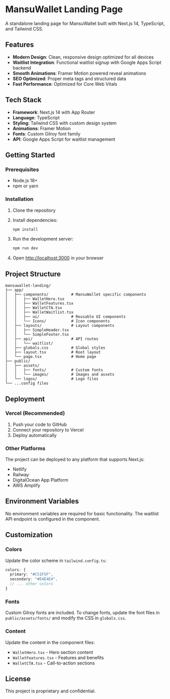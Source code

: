 # MansuWallet Landing Page

A standalone landing page for MansuWallet built with Next.js 14, TypeScript, and Tailwind CSS.

## Features

- **Modern Design**: Clean, responsive design optimized for all devices
- **Waitlist Integration**: Functional waitlist signup with Google Apps Script backend
- **Smooth Animations**: Framer Motion powered reveal animations
- **SEO Optimized**: Proper meta tags and structured data
- **Fast Performance**: Optimized for Core Web Vitals

## Tech Stack

- **Framework**: Next.js 14 with App Router
- **Language**: TypeScript
- **Styling**: Tailwind CSS with custom design system
- **Animations**: Framer Motion
- **Fonts**: Custom Gilroy font family
- **API**: Google Apps Script for waitlist management

## Getting Started

### Prerequisites

- Node.js 18+ 
- npm or yarn

### Installation

1. Clone the repository
2. Install dependencies:
   ```bash
   npm install
   ```

3. Run the development server:
   ```bash
   npm run dev
   ```

4. Open [http://localhost:3000](http://localhost:3000) in your browser

## Project Structure

```
mansuwallet-landing/
├── app/
│   ├── components/          # MansuWallet specific components
│   │   ├── WalletHero.tsx
│   │   ├── WalletFeatures.tsx
│   │   ├── WalletCTA.tsx
│   │   ├── WalletWaitlist.tsx
│   │   ├── ui/              # Reusable UI components
│   │   └── Icons/           # Icon components
│   ├── layouts/             # Layout components
│   │   ├── SimpleHeader.tsx
│   │   └── SimpleFooter.tsx
│   ├── api/                 # API routes
│   │   └── waitlist/
│   ├── globals.css          # Global styles
│   ├── layout.tsx           # Root layout
│   └── page.tsx             # Home page
├── public/
│   ├── assets/
│   │   ├── fonts/           # Custom fonts
│   │   └── images/          # Images and assets
│   └── logos/               # Logo files
└── ...config files
```

## Deployment

### Vercel (Recommended)

1. Push your code to GitHub
2. Connect your repository to Vercel
3. Deploy automatically

### Other Platforms

The project can be deployed to any platform that supports Next.js:
- Netlify
- Railway
- DigitalOcean App Platform
- AWS Amplify

## Environment Variables

No environment variables are required for basic functionality. The waitlist API endpoint is configured in the component.

## Customization

### Colors
Update the color scheme in `tailwind.config.ts`:
```typescript
colors: {
  primary: "#C51F5F",
  secondary: "#E4E4E4",
  // ... other colors
}
```

### Fonts
Custom Gilroy fonts are included. To change fonts, update the font files in `public/assets/fonts/` and modify the CSS in `globals.css`.

### Content
Update the content in the component files:
- `WalletHero.tsx` - Hero section content
- `WalletFeatures.tsx` - Features and benefits
- `WalletCTA.tsx` - Call-to-action sections

## License

This project is proprietary and confidential.
